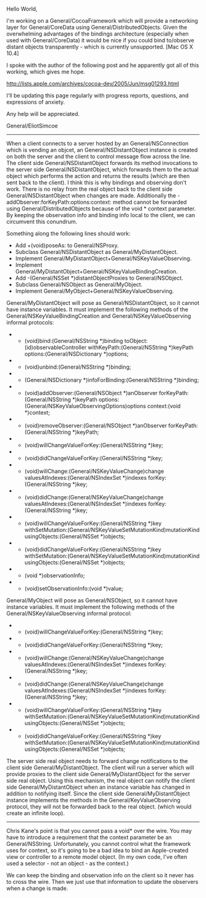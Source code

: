 

Hello World,

I'm working on a General/CocoaFramework which will provide a networking layer for General/CoreData using General/DistributedObjects. Given the overwhelming advantages of the bindings architecture (especially when used with General/CoreData) it would be nice if you could bind to/observe distant objects transparently - which is currently unsupported. [Mac OS X 10.4]

I spoke with the author of the following post and he apparently got all of this working, which gives me hope.

http://lists.apple.com/archives/cocoa-dev/2005/Jun/msg01293.html

I'll be updating this page regularly with progress reports, questions, and expressions of anxiety.

Any help will be appreciated.

General/EliotSimcoe

----

When a client connects to a server hosted by an General/NSConnection which is vending an objcet, an General/NSDistantObject instance is created on both the server and the client to control message flow across the line. The client side General/NSDistantObject forwards its method invocations to the server side General/NSDistantObject, which forwards them to the actual object which performs the action and returns the results (which are then sent back to the client). I think this is why bindings and observing don't work. There is no relay from the real object back to the client side General/NSDistantObject when changes are made. Additionally the -addObserver:forKeyPath:options:context: method cannot be forwarded using General/DistributedObjects because of the void * context parameter. By keeping the observation info and binding info local to the client, we can circumvent this conundrum.

Something along the following lines should work:

* Add +(void)poseAs: to General/NSProxy.
* Subclass General/NSDistantObject as General/MyDistantObject.
* Implement General/MyDistantObject+General/NSKeyValueObserving.
* Implement General/MyDistantObject+General/NSKeyValueBindingCreation.
* Add -(General/NSSet *)distantObjectProxies to General/NSObject.
* Subclass General/NSObject as General/MyObject.
* Implement General/MyObject+General/NSKeyValueObserving.


General/MyDistantObject will pose as General/NSDistantObject, so it cannot have instance variables. It must implement the following methods of the General/NSKeyValueBindingCreation and General/NSKeyValueObserving informal protocols:

* - (void)bind:(General/NSString *)binding toObject:(id)observableController withKeyPath:(General/NSString *)keyPath options:(General/NSDictionary *)options;
* - (void)unbind:(General/NSString *)binding;
* - (General/NSDictionary *)infoForBinding:(General/NSString *)binding;

* - (void)addObserver:(General/NSObject *)anObserver forKeyPath:(General/NSString *)keyPath options:(General/NSKeyValueObservingOptions)options context:(void *)context;
* - (void)removeObserver:(General/NSObject *)anObserver forKeyPath:(General/NSString *)keyPath;

* - (void)willChangeValueForKey:(General/NSString *)key;
* - (void)didChangeValueForKey:(General/NSString *)key;
* - (void)willChange:(General/NSKeyValueChange)change valuesAtIndexes:(General/NSIndexSet *)indexes forKey:(General/NSString *)key;
* - (void)didChange:(General/NSKeyValueChange)change valuesAtIndexes:(General/NSIndexSet *)indexes forKey:(General/NSString *)key;
* - (void)willChangeValueForKey:(General/NSString *)key withSetMutation:(General/NSKeyValueSetMutationKind)mutationKind usingObjects:(General/NSSet *)objects;
* - (void)didChangeValueForKey:(General/NSString *)key withSetMutation:(General/NSKeyValueSetMutationKind)mutationKind usingObjects:(General/NSSet *)objects;

* - (void *)observationInfo;
* - (void)setObservationInfo:(void *)value;


General/MyObject will pose as General/NSObject, so it cannot have instance variables. It must implement the following methods of the General/NSKeyValueObserving informal protocol:

* - (void)willChangeValueForKey:(General/NSString *)key;
* - (void)didChangeValueForKey:(General/NSString *)key;
* - (void)willChange:(General/NSKeyValueChange)change valuesAtIndexes:(General/NSIndexSet *)indexes forKey:(General/NSString *)key;
* - (void)didChange:(General/NSKeyValueChange)change valuesAtIndexes:(General/NSIndexSet *)indexes forKey:(General/NSString *)key;
* - (void)willChangeValueForKey:(General/NSString *)key withSetMutation:(General/NSKeyValueSetMutationKind)mutationKind usingObjects:(General/NSSet *)objects;
* - (void)didChangeValueForKey:(General/NSString *)key withSetMutation:(General/NSKeyValueSetMutationKind)mutationKind usingObjects:(General/NSSet *)objects;


The server side real object needs to forward change notifications to the client side General/MyDistantObject. The client will run a server which will provide proxies to the client side General/MyDistantObject for the server side real object. Using this mechanism, the real object can notify the client side General/MyDistantObject when an instance variable has changed in addition to notifying itself. Since the client side General/MyDistantObject instance implements the methods in the General/KeyValueObserving protocol, they will not be forwarded back to the real object. (which would create an infinite loop).

----

Chris Kane's point is that you cannot pass a void* over the wire.  You may have to introduce a requirement that the context parameter be an General/NSString.  Unfortunately, you cannot control what the framework uses for context, so it's going to be a bad idea to bind an Apple-created view or controller to a remote model object.  (In my own code, I've often used a selector - not an object - as the context.)

We can keep the binding and observation info on the client so it never has to cross the wire. Then we just use that information to update the observers when a change is made.